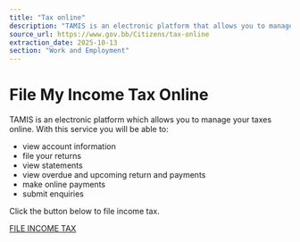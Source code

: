 ```yaml
---
title: "Tax online"
description: "TAMIS is an electronic platform that allows you to manage your taxes online, with features for viewing account information, filing returns, viewing statements, making online payments, and submitting inquiries."
source_url: https://www.gov.bb/Citizens/tax-online
extraction_date: 2025-10-13
section: "Work and Employment"
---
```


# File My Income Tax Online

TAMIS is an electronic platform which allows you to manage your taxes online. With this service you will be able to:

*   view account information
*   file your returns
*   view statements
*   view overdue and upcoming return and payments
*   make online payments
*   submit enquiries

Click the button below to file income tax.

[FILE INCOME TAX](https://tamis.bra.gov.bb/)
```